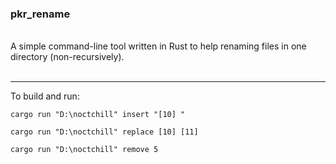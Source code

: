 ### pkr_rename
<br>
A simple command-line tool written in Rust to help renaming files in one directory (non-recursively).<br>
<br>

---
To build and run:

```
cargo run "D:\noctchill" insert "[10] "
```
```
cargo run "D:\noctchill" replace [10] [11]
```
```
cargo run "D:\noctchill" remove 5
```
